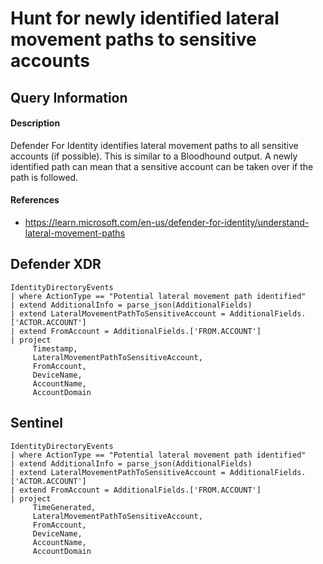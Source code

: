# Hunt for newly identified lateral movement paths to sensitive accounts

## Query Information

#### Description
Defender For Identity identifies lateral movement paths to all sensitive accounts (if possible). This is similar to a Bloodhound output. A newly identified path can mean that a sensitive account can be taken over if the path is followed. 

#### References
- https://learn.microsoft.com/en-us/defender-for-identity/understand-lateral-movement-paths

## Defender XDR
```KQL
IdentityDirectoryEvents
| where ActionType == "Potential lateral movement path identified"
| extend AdditionalInfo = parse_json(AdditionalFields)
| extend LateralMovementPathToSensitiveAccount = AdditionalFields.['ACTOR.ACCOUNT']
| extend FromAccount = AdditionalFields.['FROM.ACCOUNT']
| project
     Timestamp,
     LateralMovementPathToSensitiveAccount,
     FromAccount,
     DeviceName,
     AccountName,
     AccountDomain
```

## Sentinel
```KQL
IdentityDirectoryEvents
| where ActionType == "Potential lateral movement path identified"
| extend AdditionalInfo = parse_json(AdditionalFields)
| extend LateralMovementPathToSensitiveAccount = AdditionalFields.['ACTOR.ACCOUNT']
| extend FromAccount = AdditionalFields.['FROM.ACCOUNT']
| project
     TimeGenerated,
     LateralMovementPathToSensitiveAccount,
     FromAccount,
     DeviceName,
     AccountName,
     AccountDomain
```



